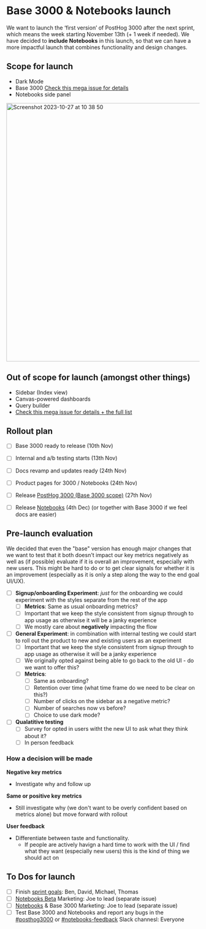 # Base 3000 & Notebooks launch

We want to launch the ‘first version’ of PostHog 3000 after the next sprint, which means the week starting November 13th (+ 1 week if needed). We have decided to **include Notebooks** in this launch, so that we can have a more impactful launch that combines functionality and design changes.

## Scope for launch

- Dark Mode
- Base 3000 [Check this mega issue for details](https://github.com/PostHog/posthog/issues/18089)
- Notebooks side panel
    
<img width="674" alt="Screenshot 2023-10-27 at 10 38 50" src="https://github.com/PostHog/meta/assets/14750837/abb9e559-91ea-408b-a8fd-5105f3c4c626">

## Out of scope for launch (amongst other things)

- Sidebar (Index view)
- Canvas-powered dashboards
- Query builder
- [Check this mega issue for details + the full list](https://github.com/PostHog/posthog/issues/18089)


## Rollout plan
- [ ] Base 3000 ready to release (10th Nov)
- [ ] Internal and a/b testing starts (13th Nov)
- [ ] Docs revamp and updates ready (24th Nov)
- [ ] Product pages for 3000 / Notebooks (24th Nov)
- [ ] Release [PostHog 3000 (Base 3000 scope)](https://app.posthog.com/feature_flags/8472) (27th Nov)
- [ ] Release [Notebooks](https://app.posthog.com/feature_flags/8734) (4th Dec) (or together with Base 3000 if we feel docs are easier)


## Pre-launch evaluation

We decided that even the "base" version has enough major changes that we want to test that it both doesn't impact our key metrics negatively as well as (if possible) evaluate if it is overall an improvement, especially with new users.
This might be hard to do or to get clear signals for whether it is an improvement (especially as it is only a step along the way to the end goal UI/UX).

- [ ] **Signup/onboarding Experiment**: _just_ for the onboarding we could experiment with the styles separate from the rest of the app
  - [ ] **Metrics**: Same as usual onboarding metrics?
  - [ ] Important that we keep the style consistent from signup through to app usage as otherwise it will be a janky experience
  - [ ] We mostly care about **negatively** impacting the flow
- [ ] **General Experiment**: in combination with internal testing we could start to roll out the product to new and existing users as an experiment
  - [ ] Important that we keep the style consistent from signup through to app usage as otherwise it will be a janky experience
  - [ ] We originally opted against being able to go back to the old UI - do we want to offer this?
  - [ ] **Metrics**:
    - [ ] Same as onboarding?
    - [ ] Retention over time (what time frame do we need to be clear on this?)
    - [ ] Number of clicks on the sidebar as a negative metric?
    - [ ] Number of searches now vs before?
    - [ ] Choice to use dark mode?
- [ ] **Qualatitive testing**
  - [ ] Survey for opted in users witht the new UI to ask what they think about it?
  - [ ] In person feedback

### How a decision will be made

**Negative key metrics** 
- Investigate why and follow up 

**Same or positive key metrics** 
- Still investigate why (we don't want to be overly confident based on metrics alone) but move forward with rollout

**User feedback**
- Differentiate between taste and functionality.
  - If people are actively havign a hard time to work with the UI / find what they want (especially new users) this is the kind of thing we should act on


## To Dos for launch

- [ ]  Finish [sprint goals](https://github.com/PostHog/posthog/issues/18174#issuecomment-1779475963): Ben, David, Michael, Thomas
- [ ]  [Notebooks Beta](https://github.com/PostHog/meta/issues/139) Marketing: Joe to lead (separate issue)
- [ ]  [Notebooks](https://github.com/PostHog/meta/issues/139) & Base 3000 Marketing: Joe to lead (separate issue)
- [ ]  Test Base 3000 and Notebooks and report any bugs in the [#posthog3000](https://posthog.slack.com/archives/C04L2CV12V9) or [#notebooks-feedback](https://posthog.slack.com/archives/C05N9R3HT7V) Slack channesl: Everyone
